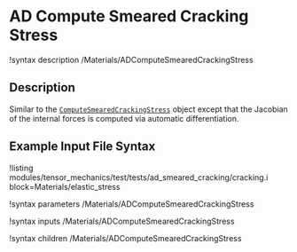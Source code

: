 # AD Compute Smeared Cracking Stress

!syntax description /Materials/ADComputeSmearedCrackingStress

## Description
Similar to the [`ComputeSmearedCrackingStress`](/ComputeSmearedCrackingStress.md) object
except that the Jacobian of the internal forces is computed via automatic differentiation.

## Example Input File Syntax

!listing modules/tensor_mechanics/test/tests/ad_smeared_cracking/cracking.i block=Materials/elastic_stress

!syntax parameters /Materials/ADComputeSmearedCrackingStress

!syntax inputs /Materials/ADComputeSmearedCrackingStress

!syntax children /Materials/ADComputeSmearedCrackingStress
